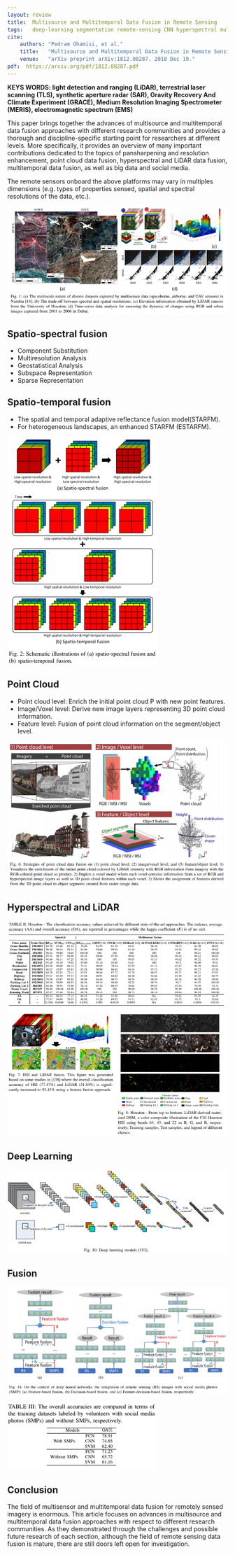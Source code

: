 ```yaml
---
layout: review
title:  Multisource and Multitemporal Data Fusion in Remote Sensing
tags:   deep-learning segmentation remote-sensing CNN hyperspectral multi-task-learning point-cloudr
cite:
    authors: "Pedram Ghamisi, et al."
    title:   "Multisource and Multitemporal Data Fusion in Remote Sensing"
    venue:   "arXiv preprint arXiv:1812.08287. 2018 Dec 19."
pdf:  https://arxiv.org/pdf/1812.08287.pdf
---
```


**KEYS WORDS: light detection and ranging (LiDAR), terrestrial laser scanning (TLS), synthetic aperture radar (SAR), Gravity Recovery And Climate Experiment (GRACE), Medium Resolution Imaging Spectrometer (MERIS), electromagnetic spectrum (EMS)**


This paper brings together the advances of multisource and multitemporal data fusion approaches with different research communities and provides a thorough and discipline-specific starting point for researchers at different levels.
More specifically, it provides an overview of many important contributions dedicated to the topics of pansharpening and resolution enhancement, point cloud data fusion, hyperspectral and LiDAR data fusion, multitemporal data fusion, as well as big data and social media.

The remote sensors onboard the above platforms may vary in multiples dimensions (e.g. types of properties sensed, spatial and spectral resolutions of the data, etc.).

![](/article/images/mmdfrs/fig1.png)

## Spatio-spectral fusion
*  Component Substitution
* Multiresolution Analysis
* Geostatistical Analysis
* Subspace Representation
* Sparse Representation

## Spatio-temporal fusion
* The spatial and temporal adaptive reflectance fusion model(STARFM).
* For heterogeneous landscapes, an enhanced STARFM (ESTARFM).

![](/article/images/mmdfrs/fig2.png)

## Point Cloud
* Point cloud level: Enrich the initial point cloud P with new point features.
* Image/Voxel level: Derive new image layers representing 3D point cloud information.
* Feature level: Fusion of point cloud information on the segment/object level.

![](/article/images/mmdfrs/fig6.png)

## Hyperspectral and LiDAR

![](/article/images/mmdfrs/fig78.png)

## Deep Learning

![](/article/images/mmdfrs/fig10.png)

## Fusion

![](/article/images/mmdfrs/fig14.png)

![](/article/images/mmdfrs/table3.png)

## Conclusion

The field of multisensor and multitemporal data fusion for remotely sensed imagery is enormous.
This article focuses on advances in multisource and multitemporal data fusion approaches with respect to different research communities.
As they demonstrated through the challenges and possible future research of each section, although the field of remote sensing data fusion is mature, there are still doors left open for investigation.

